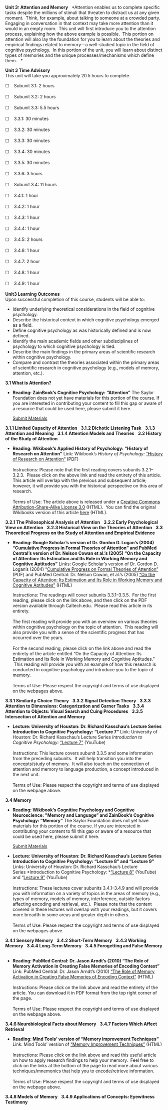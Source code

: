 **Unit 3: Attention and Memory** <span id="3"></span> 
*Attention enables us to complete specific tasks despite the millions of
stimuli that threaten to distract us at any given moment.  Think, for
example, about talking to someone at a crowded party.  Engaging in
conversation in that context may take more attention than it would in an
empty room.  This unit will first introduce you to the attention
process, explaining how the above example is possible.  This portion on
attention will also lay the foundation for you to learn about the
theories and empirical findings related to memory—a well-studied topic
in the field of cognitive psychology.  In this portion of the unit, you
will learn about distinct types of memories and the unique
processes/mechanisms which define them.   *

**Unit 3 Time Advisory**  
This unit will take you approximately 20.5 hours to complete.

<span class="Apple-style-span"
style="font-family: Helvetica, Arial, sans-serif; font-size: 14px; line-height: 21px; ">☐
   </span>Subunit 3.1: 2 hours  
  
 <span class="Apple-style-span"
style="font-family: Helvetica, Arial, sans-serif; font-size: 14px; line-height: 21px; ">☐
   </span>Subunit 3.2: 2 hours  
  
 <span class="Apple-style-span"
style="font-family: Helvetica, Arial, sans-serif; font-size: 14px; line-height: 21px; ">☐
   </span>Subunit 3.3: 5.5 hours  
  
<span class="Apple-style-span"
style="font-family: Helvetica, Arial, sans-serif; font-size: 14px; line-height: 21px; ">☐
   </span>3.3.1: 30 minutes

<span class="Apple-style-span"
style="font-family: Helvetica, Arial, sans-serif; font-size: 14px; line-height: 21px; ">☐
   </span>3.3.2: 30 minutes  
  
 <span class="Apple-style-span"
style="font-family: Helvetica, Arial, sans-serif; font-size: 14px; line-height: 21px; ">☐
   </span>3.3.3: 30 minutes  
  
 <span class="Apple-style-span"
style="font-family: Helvetica, Arial, sans-serif; font-size: 14px; line-height: 21px; ">☐
   </span>3.3.4: 30 minutes  
  
 <span class="Apple-style-span"
style="font-family: Helvetica, Arial, sans-serif; font-size: 14px; line-height: 21px; ">☐
   </span>3.3.5: 30 minutes  
  
 <span class="Apple-style-span"
style="font-family: Helvetica, Arial, sans-serif; font-size: 14px; line-height: 21px; ">☐
   </span>3.3.6: 3 hours

<span class="Apple-style-span"
style="font-family: Helvetica, Arial, sans-serif; font-size: 14px; line-height: 21px; ">☐
   </span>Subunit 3.4: 11 hours

<span class="Apple-style-span"
style="font-family: Helvetica, Arial, sans-serif; font-size: 14px; line-height: 21px; ">☐
   </span>3.4.1: 1 hour  
  
 <span class="Apple-style-span"
style="font-family: Helvetica, Arial, sans-serif; font-size: 14px; line-height: 21px; ">☐
   </span>3.4.2: 1 hour  
  
 <span class="Apple-style-span"
style="font-family: Helvetica, Arial, sans-serif; font-size: 14px; line-height: 21px; ">☐
   </span>3.4.3: 1 hour

<span class="Apple-style-span"
style="font-family: Helvetica, Arial, sans-serif; font-size: 14px; line-height: 21px; ">☐
   </span>3.4.4: 1 hour

<span class="Apple-style-span"
style="font-family: Helvetica, Arial, sans-serif; font-size: 14px; line-height: 21px; ">☐
   </span>3.4.5: 2 hours

<span class="Apple-style-span"
style="font-family: Helvetica, Arial, sans-serif; font-size: 14px; line-height: 21px; ">☐
   </span>3.4.6: 1 hour

<span class="Apple-style-span"
style="font-family: Helvetica, Arial, sans-serif; font-size: 14px; line-height: 21px; ">☐
   </span>3.4.7: 2 hour

<span class="Apple-style-span"
style="font-family: Helvetica, Arial, sans-serif; font-size: 14px; line-height: 21px; ">☐
   </span>3.4.8: 1 hour

<span class="Apple-style-span"
style="font-family: Helvetica, Arial, sans-serif; font-size: 14px; line-height: 21px; ">☐
   </span>3.4.9: 1 hour

**Unit3 Learning Outcomes**  
Upon successful completion of this course, students will be able to:  
  
-   Identify underlying theoretical considerations in the field of
    cognitive psychology.
-   Describe the historical context in which cognitive psychology
    emerged as a field.
-   Define cognitive psychology as was historically defined and is now
    defined.
-   Identify the main academic fields and other subdisciplines of
    psychology to which cognitive psychology is tied.
-   Describe the main findings in the primary areas of scientific
    research within cognitive psychology.
-   Compare and contrast the theories associated within the primary
    areas of scientific research in cognitive psychology (e.g., models
    of memory, attention, etc.).

**3.1 What is Attention?** <span id="3.1"></span> 
-   **Reading: ZainBook’s Cognitive Psychology: “Attention”**
    The Saylor Foundation does not yet have materials for this portion
    of the course. If you are interested in contributing your content to
    fill this gap or aware of a resource that could be used here, please
    submit it here.

    [Submit Materials](/contribute/)

**3.1.1 Limited Capacity of Attention** <span id="3.1.1"></span> 
**3.1.2 Dichotic Listening Task** <span id="3.1.2"></span> 
**3.1.3 Attention and Meaning** <span id="3.1.3"></span> 
**3.1.4 Attention Models and Theories** <span id="3.1.4"></span> 
**3.2 History of the Study of Attention** <span id="3.2"></span> 
-   **Reading: Wikibook’s Applied History of Psychology: “History of
    Research on Attention”**
    Link: Wikibook’s *History of Psychology:* [“History of Research on
    Attention”](https://resources.saylor.org/wwwresources/archived/site/wp-content/uploads/2011/05/History-of-Research-on-Attention.pdf)
    (PDF)  
        
     Instructions: Please note that the first reading covers subunits
    3.2.1–3.2.3.  Please click on the above link and read the entirety
    of this article.  This article will overlap with the previous and
    subsequent article; however, it will provide you with the historical
    perspective on this area of research.  
        
     Terms of Use: The article above is released under a [Creative
    Commons Attribution-Share-Alike License
    3.0](http://creativecommons.org/licenses/by-sa/3.0/) (HTML).  You
    can find the original Wikibooks version of this article
    [here](http://en.wikibooks.org/wiki/Applied_History_of_Psychology/History_of_Research_on_Attention)
    (HTML).

**3.2.1 The Philosophical Analysis of Attention** <span
id="3.2.1"></span> 
**3.2.2 Early Psychological View on Attention** <span
id="3.2.2"></span> 
**3.2.3 Historical View on the Theories of Attention** <span
id="3.2.3"></span> 
**3.3 Theoretical Progress on the Study of Attention and Empirical
Evidence** <span id="3.3"></span> 
-   **Reading: Google Scholar’s version of Dr. Gordon D. Logan’s (2004)
    “Cumulative Progress in Formal Theories of Attention” and PubMed
    Central’s version of Dr. Nelson Cowan et al.’s (2005) “On the
    Capacity of Attention: Its Estimation and Its Role in Working Memory
    and Cognitive Aptitudes”**
    Links: Google Scholar’s version of Dr. Gordon D. Logan’s (2004)
    “[Cumulative Progress on Formal Theories of
    Attention”](http://scholar.google.com/scholar?q=formal+theories+of+attention&hl=en&btnG=Search&lr=lang_en&as_sdt=1%2C9%20)
    (PDF) and PubMed Central: Dr. Nelson Cowan, et al.’s (2005) [“On the
    Capacity of Attention: Its Estimation and Its Role in Working Memory
    and Cognitive
    Aptitudes”](http://www.ncbi.nlm.nih.gov/pmc/articles/PMC2673732/?tool=pubmed)
    (HTML)  
      
     Instructions: The readings will cover subunits 3.3.1–3.3.5.  For
    the first reading, please click on the link above, and then click on
    the PDF version available through Caltech.edu.  Please read this
    article in its entirety.   
        
     The first reading will provide you with an overview on various
    theories within cognitive psychology on the topic of attention. 
    This reading will also provide you with a sense of the scientific
    progress that has occurred over the years.   
        
     For the second reading, please click on the link above and read the
    entirety of the article entitled “On the Capacity of Attention: Its
    Estimation and Its Role in Working Memory and Cognitive Aptitudes.”
     This reading will provide you with an example of how this research
    is conducted in cognitive psychology and introduce you to the topic
    of memory.  
        
     Terms of Use: Please respect the copyright and terms of use
    displayed on the webpages above.

**3.3.1 Similarity Choice Theory** <span id="3.3.1"></span> 
**3.3.2 Signal Detection Theory** <span id="3.3.2"></span> 
**3.3.3 Attention to Dimensions: Categorization and Garner Tasks** <span
id="3.3.3"></span> 
**3.3.4 Attention to Objects: Visual Search and Cuing Procedures** <span
id="3.3.4"></span> 
**3.3.5 Intersection of Attention and Memory** <span id="3.3.5"></span> 
-   **Lecture: University of Houston: Dr. Richard Kasschau’s Lecture
    Series Introduction to Cognitive Psychology: “Lecture 7”**
    Link: University of Houston: Dr. Richard Kasschau’s Lecture Series
    *Introduction to Cognitive Psychology:* [“Lecture
    7”](http://www.youtube.com/watch?v=ihw4a1cYses&feature=player_embedded)
    (YouTube)  
        
     Instructions: This lecture covers subunit 3.3.5 and some
    information from the preceding subunits.  It will help transition
    you into the concepts/study of memory.  It will also touch on the
    connection of attention and memory to language production, a concept
    introduced in the next unit.   
        
     Terms of Use: Please respect the copyright and terms of use
    displayed on the webpage above.

**3.4 Memory** <span id="3.4"></span> 
-   **Reading: Wikibook’s Cognitive Psychology and Cognitive
    Neuroscience: "Memory and Language” and ZainBook’s Cognitive
    Psychology: “Memory”**
    The Saylor Foundation does not yet have materials for this portion
    of the course. If you are interested in contributing your content to
    fill this gap or aware of a resource that could be used here, please
    submit it here.

    [Submit Materials](/contribute/)

-   **Lecture: University of Houston: Dr. Richard Kasschau’s Lecture
    Series Introduction to Cognitive Psychology: “Lecture 8” and
    “Lecture 9”**
    Links: University of Houston: Dr. Richard Kasschau’s Lecture
    Series *Introduction to Cognitive Psychology: *[“Lecture
    8”](http://www.youtube.com/watch?v=WnbNrX5_dT0&feature=player_embedded#at=28) (YouTube)
    and “[Lecture
    9”](http://www.youtube.com/watch?v=Y1JTYRg7CLQ&feature=player_embedded) (YouTube)  
        
     Instructions: These lectures cover subunits 3.4.1–3.4.9 and will
    provide you with information on a variety of topics in the areas of
    memory (e.g., types of memory, models of memory, interference,
    outside factors affecting encoding and retrieval, etc.).  Please
    note that the content covered in these lectures will overlap with
    your readings, but it covers more breadth in some areas and greater
    depth in others.   
        
     Terms of Use: Please respect the copyright and terms of use
    displayed on the webpages above.

**3.4.1 Sensory Memory** <span id="3.4.1"></span> 
**3.4.2 Short-Term Memory** <span id="3.4.2"></span> 
**3.4.3 Working Memory** <span id="3.4.3"></span> 
**3.4.4 Long-Term Memory** <span id="3.4.4"></span> 
**3.4.5 Forogetting and False Memory** <span id="3.4.5"></span> 
-   **Reading: PubMed Central: Dr. Jason Arndt’s (2010) “The Role of
    Memory Activation in Creating False Memories of Encoding Context”**
    Link: PubMed Central: Dr. Jason Arndt’s (2010) [“The Role of Memory
    Activation in Creating False Memories of Encoding
    Context”](http://www.ncbi.nlm.nih.gov/pmc/articles/PMC2846608/?tool=pubmed%20)
    (HTML)  
        
     Instructions: Please click on the link above and read the entirety
    of the article. You can download it in PDF format from the top right
    corner of the page.    
        
     Terms of Use: Please respect the copyright and terms of use
    displayed on the webpage above.

**3.4.6 Neurobiological Facts about Memory** <span id="3.4.6"></span> 
**3.4.7 Factors Which Affect Retrieval** <span id="3.4.7"></span> 
-   **Reading: Mind Tools’ version of “Memory Improvement Techniques”**
    Link: Mind Tools’ version of [“Memory Improvement
    Techniques”](http://www.mindtools.com/memory.html) (HTML)  
        
     Instructions: Please click on the link above and read this useful
    article on how to apply research findings to help your memory.  Feel
    free to click on the links at the bottom of the page to read more
    about various techniques/mnemonics that help you to encode/retrieve
    information.  
        
     Terms of Use: Please respect the copyright and terms of use
    displayed on the webpage above.

**3.4.8 Models of Memory** <span id="3.4.8"></span> 
**3.4.9 Applications of Concepts: Eyewitness Testimony** <span
id="3.4.9"></span> 
